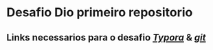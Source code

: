 # Desafio Dio primeiro repositorio

##  Links necessarios para o desafio _[Typora](https://typora.io/)_ & _[git](https://git-scm.com/downloads)_

